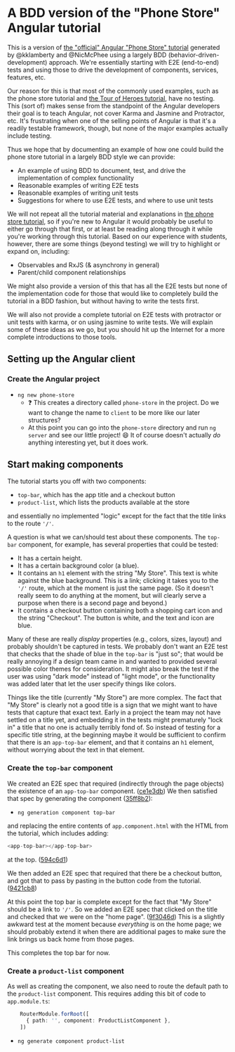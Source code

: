 # A BDD version of the "Phone Store" Angular tutorial

This is a version of [the "official" Angular "Phone Store" tutorial](https://angular.io/start) generated by @kklamberty and @NicMcPhee using a largely BDD (behavior-driven-development) approach. We're essentially starting with E2E (end-to-end) tests and using those to drive the
development of components, services, features, etc.

Our reason for this is that most of the commonly used examples, such as the phone store tutorial and [the Tour of Heroes tutorial](https://angular.io/tutorial), have no testing. This (sort of) makes sense from the standpoint of the Angular developers their goal is to teach Angular, not cover Karma and Jasmine and Protractor, etc. It's frustrating when one of the selling points of Angular is that it's a readily testable framework, though, but none of the major examples actually include testing.

Thus we hope that by documenting an example of how one could build the phone store tutorial in a largely BDD style we can provide:

- An example of using BDD to document, test, and drive the implementation of complex functionality
- Reasonable examples of writing E2E tests
- Reasonable examples of writing unit tests
- Suggestions for where to use E2E tests, and where to use unit tests

We will not repeat all the tutorial material and explanations in [the phone store tutorial](https://angular.io/start), so if you're new to Angular it would probably be useful to either go through that first, or at least be reading along through it while you're working through this tutorial. Based on our experience with students, however, there are some things (beyond testing) we will try to highlight or expand on, including:

- Observables and RxJS (& asynchrony in general)
- Parent/child component relationships

We might also provide a version of this that has all the E2E tests but none of the implementation code for those that would like to completely build the tutorial in a BDD fashion, but without having to write the tests first.

We will also not provide a complete tutorial on E2E tests with protractor or unit tests with karma, or on using jasmine to write tests. We will explain some of these ideas as we go, but you should hit up the Internet for a more complete introductions to those tools.

## Setting up the Angular client

### Create the Angular project

- `ng new phone-store`
  - :question: This creates a directory called `phone-store` in the project. Do we want to change the name to `client` to be more like our later structures?
  - At this point you can go into the `phone-store` directory and run `ng server` and see our little project! :smile: It of course doesn't actually _do_ anything interesting yet, but it does work.

## Start making components

The tutorial starts you off with two components:

- `top-bar`, which has the app title and a checkout button
- `product-list`, which lists the products available at the store

and essentially no implemented "logic" except for the fact that the title links to the route `'/'`.

A question is what we can/should test about these components. The `top-bar` component, for example, has several properties that could be tested:

- It has a certain height.
- It has a certain background color (a blue).
- It contains an `h1` element with the string "My Store". This text is white against the blue background. This is a link; clicking it takes you to the `'/'` route, which at the moment is just the same page. (So it doesn't really seem to do anything at the moment, but will clearly serve a purpose when there is a second page and beyond.)
- It contains a checkout button containing both a shopping cart icon and the string "Checkout". The button is white, and the text and icon are blue.

Many of these are really _display_ properties (e.g., colors, sizes, layout) and probably shouldn't be captured in tests. We probably don't want an E2E test that checks that the shade of blue in the `top-bar` is "just so"; that would be really annoying if a design team came in and wanted to provided several possible color themes for consideration. It might also break the test if the user was using "dark mode" instead of "light mode", or the functionality was added later that let the user specify things like colors.

Things like the title (currently "My Store") are more complex. The fact that "My Store" is clearly not a good title is a sign that we might want to have tests that capture that exact text. Early in a project the team may not have settled on a title yet, and embedding it in the tests might prematurely "lock in" a title that no one is actually terribly fond of. So instead of testing for a specific title string, at the beginning maybe it would be sufficient to confirm that there is an `app-top-bar` element, and that it contains an `h1` element, without worrying about the text in that element.

### Create the `top-bar` component

We created an E2E spec that required (indirectly through the page objects) the existence of an `app-top-bar` component. ([ce1e3db](https://github.com/UMM-CSci-3601/revised-angular-tutorial/pull/1/commits/ce1e3db4d1b4dccd20624b82f90589bcfab92990)) We then satisfied that spec by generating the component ([35ff8b2](https://github.com/UMM-CSci-3601/revised-angular-tutorial/pull/1/commits/35ff8b2dead2b71bf08719429d6e07d4c341d096)):

- `ng generation component top-bar`

and replacing the entire contents of `app.component.html` with the HTML from the tutorial, which includes adding:

```typescript
<app-top-bar></app-top-bar>
```

at the top. ([594c6d1](https://github.com/UMM-CSci-3601/revised-angular-tutorial/pull/1/commits/594c6d1cf3b99311e6e4827a2f4f6076079c094b))

We then added an E2E spec that required that there be a checkout button, and got that to pass by pasting in the button code from the tutorial. ([9421cb8](https://github.com/UMM-CSci-3601/revised-angular-tutorial/pull/1/commits/9421cb8520c834454ea8b64776a10bfb89cdb7b0))

At this point the top bar is complete except for the fact that "My Store" should be a link to `'/'`. So we added an E2E spec that clicked on the title
and checked that we were on the "home page". ([9f3046d](https://github.com/UMM-CSci-3601/revised-angular-tutorial/pull/1/commits/9f3046dacf246745caff5da00a69e42163e2fd12)) This is a slightly awkward test
at the moment because _everything_ is on the home page; we should probably
extend it when there are additional pages to make sure the link brings us
back home from those pages.

This completes the top bar for now.

### Create a `product-list` component

As well as creating the component, we also need to route the default path to the `product-list` component. This requires adding this bit of code to `app.module.ts`:

```typescript
    RouterModule.forRoot([
      { path: '', component: ProductListComponent },
    ])
```

- `ng generate component product-list`
